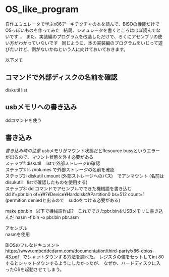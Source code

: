 # OS_like_program
自作エミュレータで学ぶx86アーキテクチャの本を読んで、BISOの機能だけでOSっぽいものを作ってみた  
結局、シミュレータを書くところはほぼ読んでないです...  
また、実装編のプログラムを改造しただけで、ろくにアセンブリの使い方がわかっていないです  
同じように、本の実装編のプログラムをいじって遊びたいけど、例がないかねという人に向けておいておきます。

以下メモ

## コマンドで外部ディスクの名前を確認  
diskutil list

## usbメモリへの書き込み  
ddコマンドを使う

## 書き込み
*書き込み時の注意*
usbメモリがマウント状態だとResource busyというエラーが出るので、マウント状態を外す必要がある  
ステップ?:diskutil　listで外部ストレージの確認  
ステップ1: ls /Volumes で外部ストレージの名前を確認  
ステップ2: diskutil umount (外部ストレージへのパス)　でアンマウント (名前はdisukutil　listで確認したものを使用する)  
ステップ3:  dd コマンドでアセンブルでできた機械語を書き込む  
	dd if=pbr.bin of=¥¥?¥Device¥Harddisk4¥Partition0 bs=512 count=1 (permition deniedと出るので　sudoをつける必要がある)  

make pbr.bin  
以下で機械語作成?　これでできたpbr.binをUSBメモリに書き込んだ
nasm -f bin -o pbr.bin pbr.asm

アセンブル  
nasmを使用

BIOSのフルなドキュメント  
<https://www.embeddedarm.com/documentation/third-party/x86-ebios-43.pdf>  
でシャットダウンする方法を調べた。
レジスタの値をセットしてint 80するとシャットダウンするようにしたかったが、
なぜか、ハードディスクに入ったOSを起動させてしまう。
